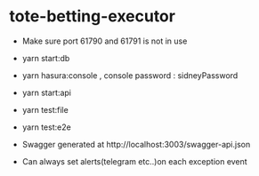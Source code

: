 # tote-betting-executor 

- Make sure port 61790 and 61791 is not in use 

- yarn start:db
- yarn hasura:console , console password : sidneyPassword
- yarn start:api

- yarn test:file
- yarn test:e2e

- Swagger generated at http://localhost:3003/swagger-api.json


- Can always set alerts(telegram etc..)on each exception event 
